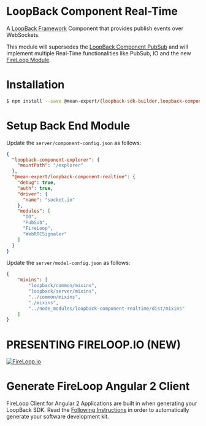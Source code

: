 
# LoopBack Component Real-Time

A [LoopBack Framework](http://loopback.io) Component that provides publish events over WebSockets.

This module will supersedes the [LoopBack Component PubSub](https://github.com/mean-expert-official/loopback-component-pubsub) and will implement multiple Real-Time functionalities like PubSub, IO and the new [FireLoop Module](https://github.com/mean-expert-official/loopback-sdk-builder/wiki/8.-(NEW)-FireLoop-API).

# Installation

````sh
$ npm install --save @mean-expert/{loopback-sdk-builder,loopback-component-realtime}
````

# Setup Back End Module

Update the  `server/component-config.json` as follows:

````json
{
  "loopback-component-explorer": {
    "mountPath": "/explorer"
  },
  "@mean-expert/loopback-component-realtime": {
    "debug": true,
    "auth": true,
    "driver": {
      "name": "socket.io"
    },
    "modules": [
      "IO",
      "PubSub",
      "FireLoop",
      "WebRTCSignaler"
    ]
  }
}

````

Update the  `server/model-config.json` as follows:

````json
{
    "mixins": [
        "loopback/common/mixins",
        "loopback/server/mixins",
        "../common/mixins",
        "./mixins",
        "../node_modules/loopback-component-realtime/dist/mixins"
    ]
}
````



# PRESENTING FIRELOOP.IO (NEW)
[![FireLoop.io](https://storage.googleapis.com/mean-expert-images/fireloop-logo.png)](https://github.com/mean-expert-official/loopback-sdk-builder/wiki/8.-(NEW)-FireLoop-API)

# Generate FireLoop Angular 2 Client
FireLoop Client for Angular 2 Applications are built in when generating your LoopBack SDK. Read the [Following Instructions](https://github.com/mean-expert-official/loopback-sdk-builder/wiki/1.-Install-Builder-&-Build-SDK) in order to automatically generate your software development kit.






